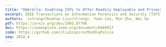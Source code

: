 ```yaml
---
title: "Umbrella: Enabling ISPs to Offer Readily Deployable and Privacy-Preserving DDoS Prevention Services"
excerpt: IEEE Transactions on Information Forensics and Security (TIFS) 2018
authors:  <strong>Zhuotao Liu</strong>, Yuan Cao, Min Zhu, Wei Ge
pdf: https://arxiv.org/abs/1903.07796
doi: https://ieeexplore.ieee.org/document/8466917
code: https://github.com/zliuInspire/MiddlePolice
seq: 2018-4
---
```

